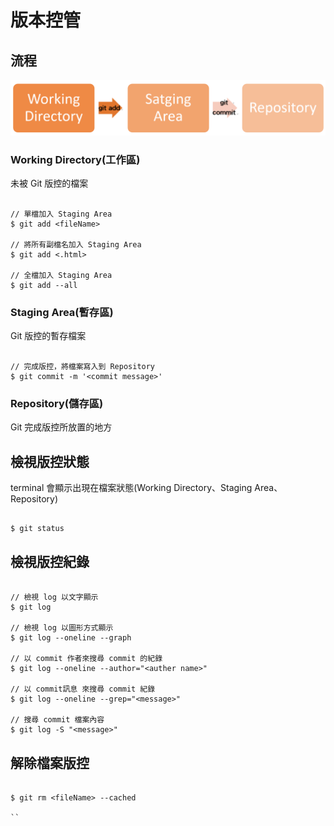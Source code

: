# 版本控管

## 流程

![Status](/images/Status.png)

### Working Directory(工作區)

未被 Git 版控的檔案

```

// 單檔加入 Staging Area
$ git add <fileName>

// 將所有副檔名加入 Staging Area
$ git add <.html>

// 全檔加入 Staging Area
$ git add --all

```

### Staging Area(暫存區)

Git 版控的暫存檔案

```

// 完成版控，將檔案寫入到 Repository
$ git commit -m '<commit message>'

```

### Repository(儲存區)

Git 完成版控所放置的地方

## 檢視版控狀態

terminal 會顯示出現在檔案狀態(Working Directory、Staging Area、Repository)

```

$ git status

```

## 檢視版控紀錄

```

// 檢視 log 以文字顯示
$ git log

// 檢視 log 以圖形方式顯示
$ git log --oneline --graph

// 以 commit 作者來搜尋 commit 的紀錄
$ git log --oneline --author="<auther name>"

// 以 commit訊息 來搜尋 commit 紀錄
$ git log --oneline --grep="<message>"

// 搜尋 commit 檔案內容
$ git log -S "<message>"

```

## 解除檔案版控

```

$ git rm <fileName> --cached

``